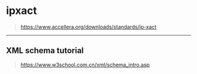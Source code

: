 # ipxact

>https://www.accellera.org/downloads/standards/ip-xact
---


## XML schema tutorial
>https://www.w3school.com.cn/xml/schema_intro.asp
